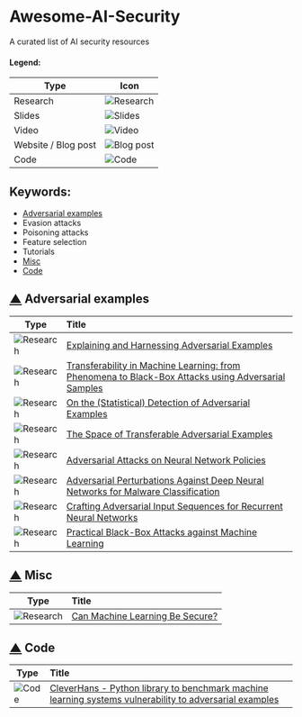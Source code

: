 # Awesome-AI-Security
A curated list of AI security resources

#### Legend:
|Type| Icon|
|---|---|
| Research  | ![Research](https://cdn4.iconfinder.com/data/icons/48-bubbles/48/12.File-32.png "Research")  |
| Slides  | ![Slides](https://cdn3.iconfinder.com/data/icons/tango-icon-library/48/x-office-presentation-32.png "Slides")  |
| Video | ![Video](https://cdn2.iconfinder.com/data/icons/snipicons/500/video-32.png "Video")  |
| Website / Blog post  | ![Blog post](https://cdn3.iconfinder.com/data/icons/tango-icon-library/48/internet-web-browser-32.png "Website or blog post")  |
| Code  | ![Code](https://cdn2.iconfinder.com/data/icons/snipicons/500/application-code-32.png "Code")  |

## Keywords:
- [Adversarial examples](#-adversarial-examples)
- Evasion attacks
- Poisoning attacks
- Feature selection
- Tutorials
- [Misc](#-misc)
- [Code](#-code)

## [▲](#keywords) Adversarial examples
|Type|Title|
|---|:---|
|![Research](https://cdn4.iconfinder.com/data/icons/48-bubbles/48/12.File-32.png "Research")  | [Explaining and Harnessing Adversarial Examples](https://arxiv.org/abs/1412.6572)  |
| ![Research](https://cdn4.iconfinder.com/data/icons/48-bubbles/48/12.File-32.png "Research")  | [Transferability in Machine Learning: from Phenomena to Black-Box Attacks using Adversarial Samples](https://arxiv.org/abs/1605.07277)  |
|![Research](https://cdn4.iconfinder.com/data/icons/48-bubbles/48/12.File-32.png "Research") |[On the (Statistical) Detection of Adversarial Examples](https://arxiv.org/abs/1702.06280)|
|![Research](https://cdn4.iconfinder.com/data/icons/48-bubbles/48/12.File-32.png "Research") |[The Space of Transferable Adversarial Examples](https://arxiv.org/abs/1704.03453)|
|![Research](https://cdn4.iconfinder.com/data/icons/48-bubbles/48/12.File-32.png "Research") |[Adversarial Attacks on Neural Network Policies](http://rll.berkeley.edu/adversarial/)|
|![Research](https://cdn4.iconfinder.com/data/icons/48-bubbles/48/12.File-32.png "Research") |[Adversarial Perturbations Against Deep Neural Networks for Malware Classification](https://arxiv.org/abs/1606.04435)|
|![Research](https://cdn4.iconfinder.com/data/icons/48-bubbles/48/12.File-32.png "Research") |[Crafting Adversarial Input Sequences for Recurrent Neural Networks](https://arxiv.org/abs/1604.08275)|
|![Research](https://cdn4.iconfinder.com/data/icons/48-bubbles/48/12.File-32.png "Research")|[Practical Black-Box Attacks against Machine Learning](https://arxiv.org/abs/1602.02697)|


## [▲](#keywords) Misc
|Type|Title|
|---|:---|
|![Research](https://cdn4.iconfinder.com/data/icons/48-bubbles/48/12.File-32.png "Research") |[Can Machine Learning Be Secure?](https://people.eecs.berkeley.edu/~adj/publications/paper-files/asiaccs06.pdf)|

## [▲](#keywords) Code
|Type|Title|
|---|:---|
|![Code](https://cdn2.iconfinder.com/data/icons/snipicons/500/application-code-32.png "Code") |[CleverHans - Python library to benchmark machine learning systems vulnerability to adversarial examples](https://github.com/tensorflow/cleverhans)|
